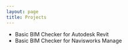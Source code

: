 ```yaml
---
layout: page
title: Projects
---
```


+ Basic BIM Checker for Autodesk Revit
+ Basic BIM Checker for Navisworks Manage
